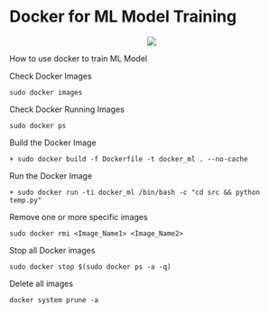# Docker for ML Model Training

<p align="center">
  <a href="https://skillicons.dev">
    <img src="https://skillicons.dev/icons?i=docker,py,git,pytorch," />
  </a>
</p>


How to use docker to train ML Model

Check Docker Images
```
sudo docker images
```

Check Docker Running Images

```
sudo docker ps
```

Build the Docker Image

```
+ sudo docker build -f Dockerfile -t docker_ml . --no-cache
```

Run the Docker Image

```
+ sudo docker run -ti docker_ml /bin/bash -c "cd src && python temp.py"

```

Remove one or more specific images

```
sudo docker rmi <Image_Name1> <Image_Name2>
```

Stop all Docker images

```
sudo docker stop $(sudo docker ps -a -q)
```

Delete all images

```
docker system prune -a
```
